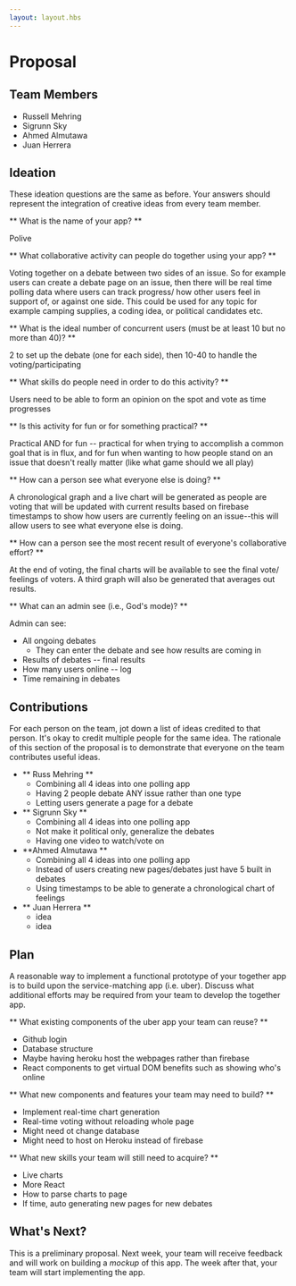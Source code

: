 ```yaml
---
layout: layout.hbs
---
```


# Proposal

## Team Members
  * Russell Mehring
  * Sigrunn Sky
  * Ahmed Almutawa
  * Juan Herrera

## Ideation

These ideation questions are the same as before. Your answers should represent
the integration of creative ideas from every team member.

** What is the name of your app? **

Polive

** What collaborative activity can people do together using your app? **

Voting together on a debate between two sides of an issue.  So for example users can create 
a debate page on an issue, then there will be real time polling data where users can track
progress/ how other users feel in support of, or against one side. This could be used for any topic
for example camping supplies, a coding idea, or political candidates etc. 

** What is the ideal number of concurrent users (must be at least 10 but no more than 40)? **

2 to set up the debate (one for each side), then 10-40 to handle the voting/participating

** What skills do people need in order to do this activity? **

Users need to be able to form an opinion on the spot and vote as time progresses

** Is this activity for fun or for something practical? **

Practical AND for fun -- practical for when trying to accomplish a common goal that is in flux, 
and for fun when wanting to how people stand on an issue that doesn't really matter (like what game should
we all play)

** How can a person see what everyone else is doing? **

A chronological graph and a live chart will be generated as people are voting that will be updated with 
current results based on firebase timestamps to show how users are currently feeling on an issue--this 
will allow users to see what everyone else is doing.

** How can a person see the most recent result of everyone's collaborative effort? **

At the end of voting, the final charts will be available to see the final vote/ feelings of voters.
A third graph will also be generated that averages out results. 

** What can an admin see (i.e., God's mode)? **

Admin can see:
 * All ongoing debates
   * They can enter the debate and see how results are coming in
 * Results of debates -- final results
 * How many users online -- log
 * Time remaining in debates

## Contributions

For each person on the team, jot down a list of ideas credited to that person.
It's okay to credit multiple people for the same idea. The rationale of this
section of the proposal is to demonstrate that everyone on the team contributes
useful ideas.

* ** Russ Mehring **
  * Combining all 4 ideas into one polling app
  * Having 2 people debate ANY issue rather than one type
  * Letting users generate a page for a debate
* ** Sigrunn Sky **
  * Combining all 4 ideas into one polling app
  * Not make it political only, generalize the debates
  * Having one video to watch/vote on
* **Ahmed Almutawa **
  * Combining all 4 ideas into one polling app
  * Instead of users creating new pages/debates just have 5 built in debates
  * Using timestamps to be able to generate a chronological chart of feelings
* ** Juan Herrera **
  * idea
  * idea

## Plan

A reasonable way to implement a functional prototype of your together app
is to build upon the service-matching app (i.e. uber). Discuss what additional
efforts may be required from your team to develop the together app.

** What existing components of the uber app your team can reuse? **

 * Github login
 * Database structure
 * Maybe having heroku host the webpages rather than firebase
 * React components to get virtual DOM benefits such as showing who's online

** What new components and features your team may need to build? **

 * Implement real-time chart generation
 * Real-time voting without reloading whole page
 * Might need ot change database
 * Might need to host on Heroku instead of firebase

** What new skills your team will still need to acquire? **

 * Live charts
 * More React
 * How to parse charts to page
 * If time, auto generating new pages for new debates

## What's Next?

This is a preliminary proposal. Next week, your team will receive feedback and
will work on building a _mockup_ of this app. The week after that, your team
will start implementing the app.